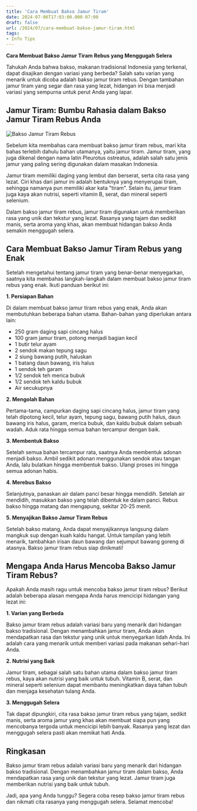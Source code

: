 ```yaml
---
title: 'Cara Membuat Bakso Jamur Tiram'
date: 2024-07-06T17:03:00.000-07:00
draft: false
url: /2024/07/cara-membuat-bakso-jamur-tiram.html
tags: 
- Info Tips
---
```


**Cara Membuat Bakso Jamur Tiram Rebus yang Menggugah Selera**

Tahukah Anda bahwa bakso, makanan tradisional Indonesia yang terkenal, dapat disajikan dengan variasi yang berbeda? Salah satu varian yang menarik untuk dicoba adalah bakso jamur tiram rebus. Dengan tambahan jamur tiram yang segar dan rasa yang lezat, hidangan ini bisa menjadi variasi yang sempurna untuk perut Anda yang lapar.

Jamur Tiram: Bumbu Rahasia dalam Bakso Jamur Tiram Rebus Anda
-------------------------------------------------------------

![Bakso Jamur Tiram Rebus](https://i.pinimg.com/originals/9f/b6/e9/9fb6e9c362b5c4ae2a4f9a6f67ad5848.jpg)

Sebelum kita membahas cara membuat bakso jamur tiram rebus, mari kita bahas terlebih dahulu bahan utamanya, yaitu jamur tiram. Jamur tiram, yang juga dikenal dengan nama latin Pleurotus ostreatus, adalah salah satu jenis jamur yang paling sering digunakan dalam masakan Indonesia.

Jamur tiram memiliki daging yang lembut dan berserat, serta cita rasa yang lezat. Ciri khas dari jamur ini adalah bentuknya yang menyerupai tiram, sehingga namanya pun memiliki akar kata "tiram". Selain itu, jamur tiram juga kaya akan nutrisi, seperti vitamin B, serat, dan mineral seperti selenium.

Dalam bakso jamur tiram rebus, jamur tiram digunakan untuk memberikan rasa yang unik dan tekstur yang lezat. Rasanya yang tajam dan sedikit manis, serta aroma yang khas, akan membuat hidangan bakso Anda semakin menggugah selera.

Cara Membuat Bakso Jamur Tiram Rebus yang Enak
----------------------------------------------

Setelah mengetahui tentang jamur tiram yang benar-benar menyegarkan, saatnya kita membahas langkah-langkah dalam membuat bakso jamur tiram rebus yang enak. Ikuti panduan berikut ini:

**1\. Persiapan Bahan**

Di dalam membuat bakso jamur tiram rebus yang enak, Anda akan membutuhkan beberapa bahan utama. Bahan-bahan yang diperlukan antara lain:

*   250 gram daging sapi cincang halus
*   100 gram jamur tiram, potong menjadi bagian kecil
*   1 butir telur ayam
*   2 sendok makan tepung sagu
*   2 siung bawang putih, haluskan
*   1 batang daun bawang, iris halus
*   1 sendok teh garam
*   1/2 sendok teh merica bubuk
*   1/2 sendok teh kaldu bubuk
*   Air secukupnya

**2\. Mengolah Bahan**

Pertama-tama, campurkan daging sapi cincang halus, jamur tiram yang telah dipotong kecil, telur ayam, tepung sagu, bawang putih halus, daun bawang iris halus, garam, merica bubuk, dan kaldu bubuk dalam sebuah wadah. Aduk rata hingga semua bahan tercampur dengan baik.

**3\. Membentuk Bakso**

Setelah semua bahan tercampur rata, saatnya Anda membentuk adonan menjadi bakso. Ambil sedikit adonan menggunakan sendok atau tangan Anda, lalu bulatkan hingga membentuk bakso. Ulangi proses ini hingga semua adonan habis.

**4\. Merebus Bakso**

Selanjutnya, panaskan air dalam panci besar hingga mendidih. Setelah air mendidih, masukkan bakso yang telah dibentuk ke dalam panci. Rebus bakso hingga matang dan mengapung, sekitar 20-25 menit.

**5\. Menyajikan Bakso Jamur Tiram Rebus**

Setelah bakso matang, Anda dapat menyajikannya langsung dalam mangkuk sup dengan kuah kaldu hangat. Untuk tampilan yang lebih menarik, tambahkan irisan daun bawang dan sejumput bawang goreng di atasnya. Bakso jamur tiram rebus siap dinikmati!

Mengapa Anda Harus Mencoba Bakso Jamur Tiram Rebus?
---------------------------------------------------

Apakah Anda masih ragu untuk mencoba bakso jamur tiram rebus? Berikut adalah beberapa alasan mengapa Anda harus mencicipi hidangan yang lezat ini:

**1\. Varian yang Berbeda**

Bakso jamur tiram rebus adalah variasi baru yang menarik dari hidangan bakso tradisional. Dengan menambahkan jamur tiram, Anda akan mendapatkan rasa dan tekstur yang unik untuk menyegarkan lidah Anda. Ini adalah cara yang menarik untuk memberi variasi pada makanan sehari-hari Anda.

**2\. Nutrisi yang Baik**

Jamur tiram, sebagai salah satu bahan utama dalam bakso jamur tiram rebus, kaya akan nutrisi yang baik untuk tubuh. Vitamin B, serat, dan mineral seperti selenium dapat membantu meningkatkan daya tahan tubuh dan menjaga kesehatan tulang Anda.

**3\. Menggugah Selera**

Tak dapat dipungkiri, cita rasa bakso jamur tiram rebus yang tajam, sedikit manis, serta aroma jamur yang khas akan membuat siapa pun yang mencobanya tergoda untuk mencicipi lebih banyak. Rasanya yang lezat dan menggugah selera pasti akan memikat hati Anda.

Ringkasan
---------

Bakso jamur tiram rebus adalah variasi baru yang menarik dari hidangan bakso tradisional. Dengan menambahkan jamur tiram dalam bakso, Anda mendapatkan rasa yang unik dan tekstur yang lezat. Jamur tiram juga memberikan nutrisi yang baik untuk tubuh.

Jadi, apa yang Anda tunggu? Segera coba resep bakso jamur tiram rebus dan nikmati cita rasanya yang menggugah selera. Selamat mencoba!